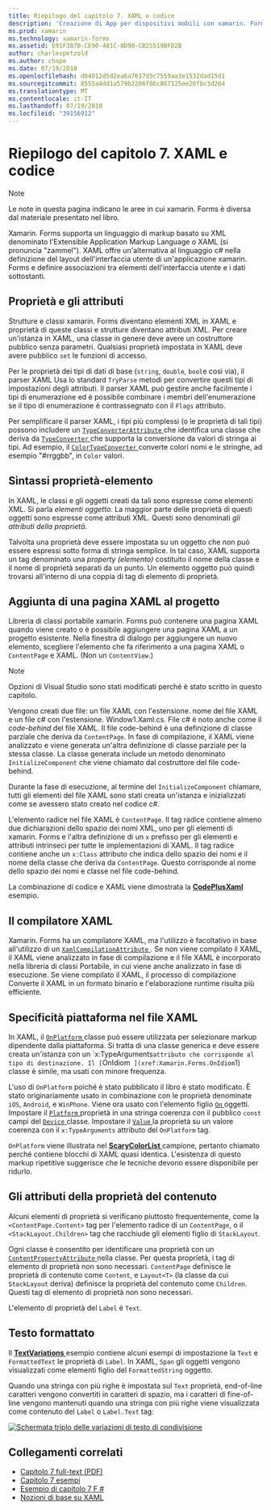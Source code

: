 ```yaml
---
title: Riepilogo del capitolo 7. XAML e codice
description: 'Creazione di App per dispositivi mobili con xamarin. Forms: riepilogo del capitolo 7. XAML e codice'
ms.prod: xamarin
ms.technology: xamarin-forms
ms.assetid: E91F387B-CE90-481C-8D90-CB25519BFD2B
author: charlespetzold
ms.author: chape
ms.date: 07/19/2018
ms.openlocfilehash: d04012d5d2ea6a7617d5c7559aa3e1532dad15d1
ms.sourcegitcommit: 8555a4dd1a579b2206f86c867125ee20fbc3d264
ms.translationtype: MT
ms.contentlocale: it-IT
ms.lasthandoff: 07/19/2018
ms.locfileid: "39156912"
---
```

# <a name="summary-of-chapter-7-xaml-vs-code"></a>Riepilogo del capitolo 7. XAML e codice

> [!NOTE] 
> Le note in questa pagina indicano le aree in cui xamarin. Forms è diversa dal materiale presentato nel libro.

Xamarin. Forms supporta un linguaggio di markup basato su XML denominato l'Extensible Application Markup Language o XAML (si pronuncia "zammel"). XAML offre un'alternativa al linguaggio c# nella definizione del layout dell'interfaccia utente di un'applicazione xamarin. Forms e definire associazioni tra elementi dell'interfaccia utente e i dati sottostanti.

## <a name="properties-and-attributes"></a>Proprietà e gli attributi

Strutture e classi xamarin. Forms diventano elementi XML in XAML e proprietà di queste classi e strutture diventano attributi XML. Per creare un'istanza in XAML, una classe in genere deve avere un costruttore pubblico senza parametri. Qualsiasi proprietà impostata in XAML deve avere pubblico `set` le funzioni di accesso.

Per le proprietà dei tipi di dati di base (`string`, `double`, `bool`e così via), il parser XAML Usa lo standard `TryParse` metodi per convertire questi tipi di impostazioni degli attributi. Il parser XAML può gestire anche facilmente i tipi di enumerazione ed è possibile combinare i membri dell'enumerazione se il tipo di enumerazione è contrassegnato con il `Flags` attributo.

Per semplificare il parser XAML, i tipi più complessi (o le proprietà di tali tipi) possono includere un [ `TypeConverterAttribute` ](xref:Xamarin.Forms.TypeConverterAttribute) che identifica una classe che deriva da [ `TypeConverter` ](xref:Xamarin.Forms.TypeConverter) che supporta la conversione da valori di stringa ai tipi. Ad esempio, il [ `ColorTypeConverter` ](xref:Xamarin.Forms.ColorTypeConverter) converte colori nomi e le stringhe, ad esempio "#rrggbb", in `Color` valori.

## <a name="property-element-syntax"></a>Sintassi proprietà-elemento

In XAML, le classi e gli oggetti creati da tali sono espresse come elementi XML. Si parla *elementi oggetto*. La maggior parte delle proprietà di questi oggetti sono espresse come attributi XML. Questi sono denominati *gli attributi della proprietà*.

Talvolta una proprietà deve essere impostata su un oggetto che non può essere espressi sotto forma di stringa semplice. In tal caso, XAML supporta un tag denominato una *property (elemento)* costituito il nome della classe e il nome di proprietà separati da un punto. Un elemento oggetto può quindi trovarsi all'interno di una coppia di tag di elemento di proprietà.

## <a name="adding-a-xaml-page-to-your-project"></a>Aggiunta di una pagina XAML al progetto

Libreria di classi portabile xamarin. Forms può contenere una pagina XAML quando viene creato o è possibile aggiungere una pagina XAML a un progetto esistente. Nella finestra di dialogo per aggiungere un nuovo elemento, scegliere l'elemento che fa riferimento a una pagina XAML o `ContentPage` e XAML. (Non un `ContentView`.)

> [!NOTE] 
> Opzioni di Visual Studio sono stati modificati perché è stato scritto in questo capitolo.

Vengono creati due file: un file XAML con l'estensione. nome del file XAML e un file c# con l'estensione. Window1.Xaml.cs. File c# è noto anche come il *code-behind* del file XAML. Il file code-behind è una definizione di classe parziale che deriva da `ContentPage`. In fase di compilazione, il XAML viene analizzato e viene generata un'altra definizione di classe parziale per la stessa classe. La classe generata include un metodo denominato `InitializeComponent` che viene chiamato dal costruttore del file code-behind.

Durante la fase di esecuzione, al termine del `InitializeComponent` chiamare, tutti gli elementi del file XAML sono stati creata un'istanza e inizializzati come se avessero stato creato nel codice c#.

L'elemento radice nel file XAML è `ContentPage`. Il tag radice contiene almeno due dichiarazioni dello spazio dei nomi XML, uno per gli elementi di xamarin. Forms e l'altra definizione di un `x` prefisso per gli elementi e attributi intrinseci per tutte le implementazioni di XAML. Il tag radice contiene anche un `x:Class` attributo che indica dello spazio dei nomi e il nome della classe che deriva da `ContentPage`. Questo corrisponde al nome dello spazio dei nomi e classe nel file code-behind.

La combinazione di codice e XAML viene dimostrata la [ **CodePlusXaml** ](https://github.com/xamarin/xamarin-forms-book-samples/tree/master/Chapter07) esempio.

## <a name="the-xaml-compiler"></a>Il compilatore XAML

Xamarin. Forms ha un compilatore XAML, ma l'utilizzo è facoltativo in base all'utilizzo di un [ `XamlCompilationAttribute` ](xref:Xamarin.Forms.Xaml.XamlCompilationAttribute). Se non viene compilato il XAML, il XAML viene analizzato in fase di compilazione e il file XAML è incorporato nella libreria di classi Portabile, in cui viene anche analizzato in fase di esecuzione. Se viene compilato il XAML, il processo di compilazione Converte il XAML in un formato binario e l'elaborazione runtime risulta più efficiente.

## <a name="platform-specificity-in-the-xaml-file"></a>Specificità piattaforma nel file XAML

In XAML, il [ `OnPlatform` ](xref:Xamarin.Forms.OnPlatform`1) classe può essere utilizzata per selezionare markup dipendente dalla piattaforma. Si tratta di una classe generica e deve essere creata un'istanza con un `x:TypeArguments` attributo che corrisponde al tipo di destinazione. Il [ `OnIdiom` ](xref:Xamarin.Forms.OnIdiom`1) classe è simile, ma usati con minore frequenza.

L'uso di `OnPlatform` poiché è stato pubblicato il libro è stato modificato. È stato originariamente usato in combinazione con le proprietà denominate `iOS`, `Android`, e `WinPhone`. Viene ora usato con l'elemento figlio [ `On` ](xref:Xamarin.Forms.On) oggetti. Impostare il [ `Platform` ](xref:Xamarin.Forms.On.Platform) proprietà in una stringa coerenza con il pubblico `const` campi del [ `Device` ](xref:Xamarin.Forms.Device) classe. Impostare il [ `Value` ](xref:Xamarin.Forms.On.Value) la proprietà su un valore coerenza con il `x:TypeArguments` attributo del `OnPlatform` tag.

`OnPlatform` viene illustrata nel [ **ScaryColorList** ](https://github.com/xamarin/xamarin-forms-book-samples/tree/master/Chapter07/ScaryColorList) campione, pertanto chiamato perché contiene blocchi di XAML quasi identica. L'esistenza di questo markup ripetitive suggerisce che le tecniche devono essere disponibile per ridurlo.

## <a name="the-content-property-attributes"></a>Gli attributi della proprietà del contenuto

Alcuni elementi di proprietà si verificano piuttosto frequentemente, come la `<ContentPage.Content>` tag per l'elemento radice di un `ContentPage`, o il `<StackLayout.Children>` tag che racchiude gli elementi figlio di `StackLayout`.

Ogni classe è consentito per identificare una proprietà con un [ `ContentPropertyAttribute` ](xref:Xamarin.Forms.ContentPropertyAttribute) nella classe. Per questa proprietà, i tag di elemento di proprietà non sono necessari. `ContentPage` definisce le proprietà di contenuto come `Content`, e `Layout<T>` (la classe da cui `StackLayout` deriva) definisce la proprietà del contenuto come `Children`. Questi tag di elemento di proprietà non sono necessari.

L'elemento di proprietà del `Label` è `Text`.

## <a name="formatted-text"></a>Testo formattato

Il [ **TextVariations** ](https://github.com/xamarin/xamarin-forms-book-samples/tree/master/Chapter07/TextVariations) esempio contiene alcuni esempi di impostazione la `Text` e `FormattedText` le proprietà di `Label`. In XAML, `Span` gli oggetti vengono visualizzati come elementi figlio del `FormattedString` oggetto.

 Quando una stringa con più righe è impostata sul `Text` proprietà, end-of-line caratteri vengono convertiti in caratteri di spazio, ma i caratteri di fine-of-line vengono mantenuti quando una stringa con più righe viene visualizzata come contenuto del `Label` o `Label.Text` tag:

 [![Schermata triplo delle variazioni di testo di condivisione](images/ch07fg03-small.png "variazioni di testo formattato")](images/ch07fg03-large.png#lightbox "variazioni di testo formattato")

## <a name="related-links"></a>Collegamenti correlati

- [Capitolo 7 full-text (PDF)](https://download.xamarin.com/developer/xamarin-forms-book/XamarinFormsBook-Ch07-Apr2016.pdf)
- [Capitolo 7 esempi](https://github.com/xamarin/xamarin-forms-book-samples/tree/master/Chapter07)
- [Esempio di capitolo 7 F #](https://github.com/xamarin/xamarin-forms-book-samples/tree/master/Chapter07/FS/CodePlusXaml)
- [Nozioni di base su XAML](~/xamarin-forms/xaml/xaml-basics/index.md)